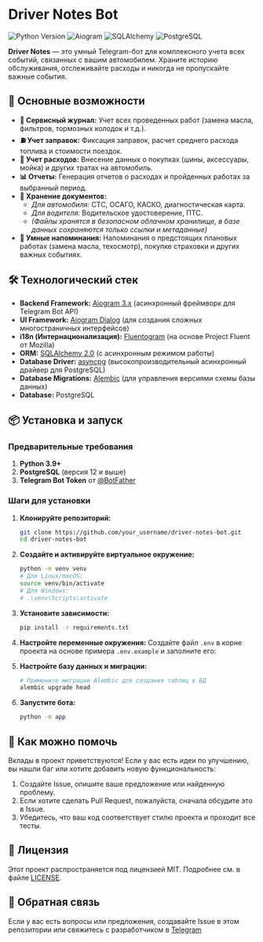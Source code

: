 # Driver Notes Bot

<img src="https://img.shields.io/badge/Python-3.9+-blue?logo=python" alt="Python Version"> <img src="https://img.shields.io/badge/Aiogram-3.x-blue?logo=telegram" alt="Aiogram"> <img src="https://img.shields.io/badge/SQLAlchemy-2.0-orange" alt="SQLAlchemy"> <img src="https://img.shields.io/badge/PostgreSQL-Async-green?logo=postgresql" alt="PostgreSQL">

**Driver Notes** — это умный Telegram-бот для комплексного учета всех событий, связанных с вашим автомобилем. Храните историю обслуживания, отслеживайте расходы и никогда не пропускайте важные события.

## 🚀 Основные возможности

*   **📒 Сервисный журнал:** Учет всех проведенных работ (замена масла, фильтров, тормозных колодок и т.д.).
*   **⛽ Учет заправок:** Фиксация заправок, расчет среднего расхода топлива и стоимости поездок.
*   **🛒 Учет расходов:** Внесение данных о покупках (шины, аксессуары, мойка) и других тратах на автомобиль.
*   **📊 Отчеты:** Генерация отчетов о расходах и пройденных работах за выбранный период.
*   **📁 Хранение документов:**
    *   *Для автомобиля:* СТС, ОСАГО, КАСКО, диагностическая карта.
    *   *Для водителя:* Водительское удостоверение, ПТС.
    *   *(Файлы хранятся в безопасном облачном хранилище, в базе данных сохраняются только ссылки и метаданные)*
*   **🔔 Умные напоминания:** Напоминания о предстоящих плановых работах (замена масла, техосмотр), покупке страховки и других важных событиях.

## 🛠 Технологический стек

*   **Backend Framework:** [Aiogram 3.x](https://docs.aiogram.dev/) (асинхронный фреймворк для Telegram Bot API)
*   **UI Framework:** [Aiogram Dialog](https://aiogram-dialog.readthedocs.io/) (для создания сложных многостраничных интерфейсов)
*   **i18n (Интернационализация):** [Fluentogram](https://github.com/aka1ex/fluentogram) (на основе Project Fluent от Mozilla)
*   **ORM:** [SQLAlchemy 2.0](https://docs.sqlalchemy.org/) (с асинхронным режимом работы)
*   **Database Driver:** [asyncpg](https://github.com/MagicStack/asyncpg) (высокопроизводительный асинхронный драйвер для PostgreSQL)
*   **Database Migrations:** [Alembic](https://alembic.sqlalchemy.org/) (для управления версиями схемы базы данных)
*   **Database:** PostgreSQL

## 📦 Установка и запуск

### Предварительные требования

1.  **Python 3.9+**
2.  **PostgreSQL** (версия 12 и выше)
3.  **Telegram Bot Token** от [@BotFather](https://t.me/BotFather)

### Шаги для установки

1.  **Клонируйте репозиторий:**
    ```bash
    git clone https://github.com/your_username/driver-notes-bot.git
    cd driver-notes-bot
    ```

2.  **Создайте и активируйте виртуальное окружение:**
    ```bash
    python -m venv venv
    # Для Linux/macOS:
    source venv/bin/activate
    # Для Windows:
    # .\venv\Scripts\activate
    ```

3.  **Установите зависимости:**
    ```bash
    pip install -r requirements.txt
    ```

4.  **Настройте переменные окружения:**
    Создайте файл `.env` в корне проекта на основе примера `.env.example` и заполните его:

5.  **Настройте базу данных и миграции:**
    ```bash
    # Примените миграции Alembic для создания таблиц в БД
    alembic upgrade head
    ```

6.  **Запустите бота:**
    ```bash
    python -m app
    ```

## 🤝 Как можно помочь

Вклады в проект приветствуются! Если у вас есть идеи по улучшению, вы нашли баг или хотите добавить новую функциональность:

1.  Создайте Issue, опишите ваше предложение или найденную проблему.
2.  Если хотите сделать Pull Request, пожалуйста, сначала обсудите это в Issue.
3.  Убедитесь, что ваш код соответствует стилю проекта и проходит все тесты.

## 📄 Лицензия

Этот проект распространяется под лицензией MIT. Подробнее см. в файле [LICENSE](LICENSE).

## 💬 Обратная связь

Если у вас есть вопросы или предложения, создавайте Issue в этом репозитории или свяжитесь с разработчиком в [Telegram](https://t.me/oparinskyi)
